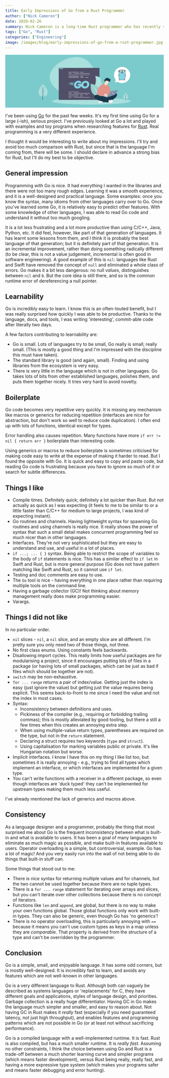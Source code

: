 ```yaml
---
title: Early Impressions of Go from a Rust Programmer
author: ["Nick Cameron"]
date: 2020-02-26
summary: Nick Cameron is a long-time Rust programmer who has recently started using Go. In this post, he talks about his early impressions of Go. Read this post to learn more.
tags: ["Go", "Rust"]
categories: ["Engineering"]
image: /images/blog/early-impressions-of-go-from-a-rust-programmer.jpg
---
```


![Early impressions of Go from a Rust programmer](media/early-impressions-of-go-from-a-rust-programmer.jpg)

I've been using [Go](<https://en.wikipedia.org/wiki/Go_(programming_language)>) for the past few weeks. It's my first time using Go for a large (-ish), serious project. I've previously looked at Go a lot and played with examples and toy programs when researching features for [Rust](<https://en.wikipedia.org/wiki/Rust_(programming_language)>). Real programming is a very different experience.

I thought it would be interesting to write about my impressions. I'll try and avoid too much comparison with Rust, but since that is the language I'm coming from, there will be some. I should declare in advance a strong bias for Rust, but I'll do my best to be objective.

## General impression

Programming with Go is nice. It had everything I wanted in the libraries and there were not too many rough edges. Learning it was a smooth experience, and it is a well-designed and practical language. Some examples: once you know the syntax, many idioms from other languages carry over to Go. Once you've learned some Go, it is relatively easy to predict other features. With some knowledge of other languages, I was able to read Go code and understand it without too much googling.

It is a lot less frustrating and a lot more productive than using C/C++, Java, Python, etc. It did feel, however, like part of that generation of languages. It has learnt some lessons from them, and I think it is probably the best language of that generation; but it is definitely part of that generation. It is an incremental improvement, rather than doing something radically different (to be clear, this is not a value judgement, incremental is often good in software engineering). A good example of this is `nil`: languages like Rust and Swift have removed the concept of `null` and eliminated a whole class of errors. Go makes it a bit less dangerous: no null _values_, distinguishes between `nil` and `0`. But the core idea is still there, and so is the common runtime error of dereferencing a null pointer.

## Learnability

Go is incredibly easy to learn. I know this is an often-touted benefit, but I was really surprised how quickly I was able to be productive. Thanks to the language, docs, and tools, I was writing 'interesting', commit-able code after literally two days.

A few factors contributing to learnability are:

- Go is small. Lots of languages try to be small, Go really is small; really small. (This is mostly a good thing and I'm impressed with the discipline this must have taken).
- The standard library is good (and again, small). Finding and using libraries from the ecosystem is very easy.
- There is very little in the language which is not in other languages. Go takes lots of bits from other established languages, polishes them, and puts them together nicely. It tries very hard to avoid novelty.

## Boilerplate

Go code becomes very repetitive very quickly. It is missing any mechanism like macros or generics for reducing repetition (interfaces are nice for abstraction, but don't work so well to reduce code duplication). I often end up with lots of functions, identical except for types.

Error handling also causes repetition. Many functions have more `if err != nil { return err }` boilerplate than interesting code.

Using generics or macros to reduce boilerplate is sometimes criticised for making code easy to write at the expense of making it harder to read. But I found the opposite with Go. It is quick and easy to copy and paste code, but reading Go code is frustrating because you have to ignore so much of it or search for subtle differences.

## Things I like

- Compile times. Definitely quick; definitely a lot quicker than Rust. But not actually as quick as I was expecting (it feels to me to be similar to or a little faster than C/C++ for medium to large projects, I was kind of expecting instant).
- Go routines and channels. Having lightweight syntax for spawning Go routines and using channels is really nice. It really shows the power of syntax that such a small detail makes concurrent programming feel so much nicer than in other languages.
- Interfaces. They're not very sophisticated but they are easy to understand and use, and useful in a lot of places.
- `if ...; ... { }` syntax. Being able to restrict the scope of variables to the body of `if` statements is nice. This has a similar effect to `if let` in Swift and Rust, but is more general purpose (Go does not have pattern matching like Swift and Rust, so it cannot use `if let`.
- Testing and doc comments are easy to use.
- The `Go` tool is nice - having everything in one place rather than requiring multiple tools on the command line.
- Having a garbage collector (GC)! Not thinking about memory management really does make programming easier.
- Varargs.

## Things I did not like

In no particular order.

- `nil` slices - `nil`, a `nil` slice, and an empty slice are all different. I'm pretty sure you only need two of those things, not three.
- No first class enums. Using constants feels backwards.
- Disallowing import cycles. This really limits how useful packages are for modularising a project, since it encourages putting lots of files in a package (or having lots of small packages, which can be just as bad if files which should be together are not).
- `switch` may be non-exhaustive.
- `for ... range` returns a pair of index/value. Getting just the index is easy (just ignore the value) but getting just the value requires being explicit. This seems back-to-front to me since I need the value and not the index in most cases.
- Syntax:
  - Inconsistency between definitions and uses.
  - Pickiness of the compiler (e.g., requiring or forbidding trailing commas); this is mostly alleviated by good tooling, but there a still a few times when this creates an annoying extra step.
  - When using multiple-value return types, parentheses are required on the type, but not in the `return` statement.
  - Declaring a struct requires two keywords (`type` and `struct`).
  - Using capitalisation for marking variables public or private. It's like Hungarian notation but worse.
- Implicit interfaces. I know I have this on my thing I like list too, but sometimes it is really annoying - e.g., trying to find all types which implement an interface, or which interfaces are implemented for a given type.
- You can't write functions with a receiver in a different package, so even though interfaces are 'duck typed' they can't be implemented for upstream types making them much less useful.

I've already mentioned the lack of generics and macros above.

## Consistency

As a language designer and a programmer, probably the thing that most surprised me about Go is the frequent inconsistency between what is built-in and what is available to users. It has been a goal of many languages to eliminate as much magic as possible, and make built-in features available to users. Operator overloading is a simple, but controversial, example. Go has a lot of magic! And you very easily run into the wall of not being able to do things that built-in stuff can.

Some things that stood out to me:

- There is nice syntax for returning multiple values and for channels, but the two cannot be used together because there are no tuple types.
- There is a `for ... range` statement for iterating over arrays and slices, but you can't iterate over other collections because there is no concept of iterators.
- Functions like `len` and `append`, are global, but there is no way to make your own functions global. Those global functions only work with built-in types. They can also be generic, even though Go has 'no generics'!
- There is no operator overloading, this is particularly annoying with `==` because it means you can't use custom types as keys in a map unless they are _comparable_. That property is derived from the structure of a type and can't be overridden by the programmer.

## Conclusion

Go is a simple, small, and enjoyable language. It has some odd corners, but is mostly well-designed. It is incredibly fast to learn, and avoids any features which are not well-known in other languages.

Go is a very different language to Rust. Although both can vaguely be described as systems languages or 'replacements' for C, they have different goals and applications, styles of language design, and priorities. Garbage collection is a really huge differentiator. Having GC in Go makes the language much simpler and smaller, and easy to reason about. Not having GC in Rust makes it _really_ fast (especially if you need guaranteed latency, not just high throughput), and enables features and programming patterns which are not possible in Go (or at least not without sacrificing performance).

Go is a compiled language with a well-implemented runtime. It is fast. Rust is also compiled, but has a much smaller runtime. It is _really fast_. Assuming no other constraints, I think the choice between using Go and Rust is a trade-off between a much shorter learning curve and simpler programs (which means faster development), versus Rust being really, really fast, and having a more expressive type system (which makes your programs safer and means faster debugging and error hunting).
